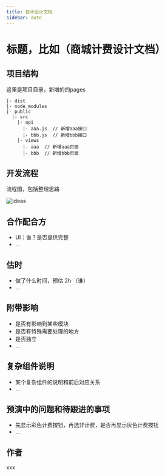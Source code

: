 ```yaml
---
title: 技术设计文档
sidebar: auto
---
```


# 标题，比如（商城计费设计文档）

## 项目结构

这里是项目目录，新增的的pages

```
|- dist
|- node_modules
|- public
  |- src 
    |- api  
      |- aaa.js  // 新增aaa接口
      |- bbb.js  // 新增bbb接口
    |- views 
      |- aaa  // 新增aaa页面 
      |- bbb  // 新增bbb页面
```

## 开发流程

流程图，包括整理思路

<img :src="$withBase('/ideas.jpg')" alt="ideas">

##  合作配合方

* UI：谁？是否提供完整
* ...

##  估时

* 做了什么时间，预估 2h （谁）
* ...

##  附带影响

* 是否有影响到某些模块
* 是否有特殊需要处理的地方
* 是否独立
* ...

##  复杂组件说明

* 某个复杂组件的说明和前后对应关系
* ...

##  预演中的问题和待跟进的事项

* 先显示彩色计费按钮，再选非计费，是否再显示灰色计费按钮
* ...

##  作者
xxx
